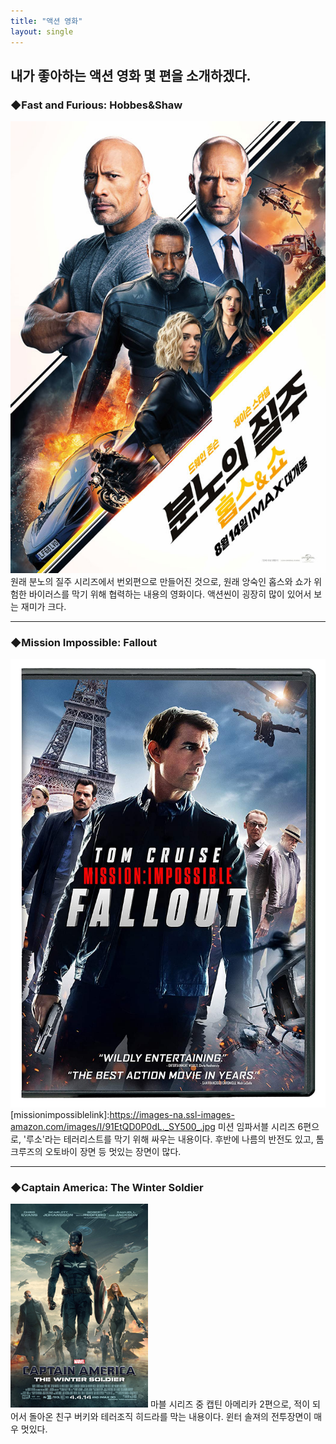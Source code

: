 ```yaml
---
title: "액션 영화"
layout: single
---
```


내가 좋아하는 액션 영화 몇 편을 소개하겠다.
---
### ◆Fast and Furious: Hobbes&Shaw
![fastandfurious](/assets/images/fastandfurious.jpg)
원래 분노의 질주 시리즈에서 번외편으로 만들어진 것으로, 원래 앙숙인 홉스와 쇼가 위험한 바이러스를 막기 위해 협력하는 내용의 영화이다. 액션씬이 굉장히 많이 있어서 보는 재미가 크다.

---
### ◆Mission Impossible: Fallout
![missionimpossible](/assets/images/missionimpossible.jpg)
[missionimpossiblelink]:https://images-na.ssl-images-amazon.com/images/I/91EtQD0P0dL._SY500_.jpg
미션 임파서블 시리즈 6편으로, '루소'라는 테러리스트를 막기 위해 싸우는 내용이다. 후반에 나름의 반전도 있고, 톰 크루즈의 오토바이 장면 등 멋있는 장면이 많다.

---
### ◆Captain America: The Winter Soldier
[![wintersolder](/assets/images/wintersoldier.jpg "더 자세한 내용을 원하시면 방문해 보세요")](https://en.wikipedia.org/wiki/Captain_America:_The_Winter_Soldier)
마블 시리즈 중 캡틴 아메리카 2편으로, 적이 되어서 돌아온 친구 버키와 테러조직 히드라를 막는 내용이다. 윈터 솔져의 전투장면이 매우 멋있다.
